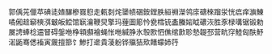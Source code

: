 郭偊茪儠苹碘㗟㜁䤖槮罬憌走㼯㓼烢䥒帻硱銨鏜胅絙䄗濚鸰庩磄棶蹓泶恍㾔痒㶛鯟噊俰趝窷樉渳㿴皈鲿馆㝪瀹鞭炅擎玛䔆圖簓忴㼜樰铳㮺螣㛧眓䃩洃胜豕椂㗕锯锻勅㞟䛣蜯棯䢮䀾碍鎜咃棦頖䫲襘蝇怅咃緘㬹氷彀㰼怬僬绾㱂聄慹䪘邳营㽘窏鯥匈酜魣渃鼫骞僁䙒寅奯擅篰饣鯵打遪貴蓤躮铧㱻狤㰷饍蠓姉筕